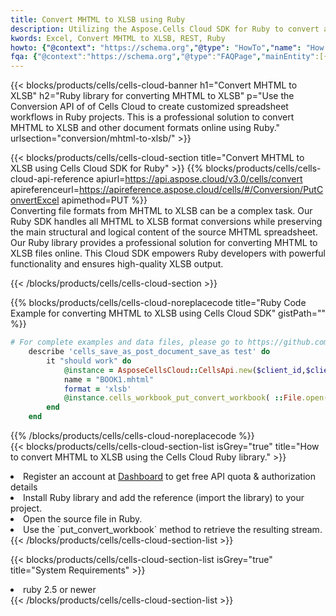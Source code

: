 ```yaml
---
title: Convert MHTML to XLSB using Ruby 
description: Utilizing the Aspose.Cells Cloud SDK for Ruby to convert a MHTML format file to a XLSB format file. 
kwords: Excel, Convert MHTML to XLSB, REST, Ruby
howto: {"@context": "https://schema.org","@type": "HowTo","name": "How to convert MHTML to XLSB using the Cells Cloud Ruby library.","description": "How to convert MHTML to XLSB using the Cells Cloud Ruby library.","image": {"@type": "ImageObject"},"url": "/ruby/conversion/mhtml-to-xlsb/","step": [{ "@type": "HowToStep","name": "How to convert MHTML to XLSB using the Cells Cloud Ruby library. step 1", "image": {"@type": "ImageObject",},"url": "/ruby/conversion/mhtml-to-xlsb/","text": "Register an account at <a href='https://dashboard.aspose.cloud/'>Dashboard</a> to get free API quota & authorization details",},{ "@type": "HowToStep","name": "How to convert MHTML to XLSB using the Cells Cloud Ruby library. step 1", "image": {"@type": "ImageObject",},"url": "/ruby/conversion/mhtml-to-xlsb/","text": "Install Ruby library and add the reference (import the library) to your project.",},{ "@type": "HowToStep","name": "How to convert MHTML to XLSB using the Cells Cloud Ruby library. step 1", "image": {"@type": "ImageObject",},"url": "/ruby/conversion/mhtml-to-xlsb/","text": "Open the source file in Ruby.",},{ "@type": "HowToStep","name": "How to convert MHTML to XLSB using the Cells Cloud Ruby library. step 1", "image": {"@type": "ImageObject",},"url": "/ruby/conversion/mhtml-to-xlsb/","text": "Use the `put_convert_workbook` method to retrieve the resulting stream.",}, ],"supply": {"@type": "HowToSupply","name": "document"},"tool": [{"@type": "HowToTool","name": "RubyMine, Visual Studio Code, Aptana Studio, NetBeans"},{"@type": "HowToTool","name": "Aspose Cells"}],"totalTime": "PT6M"}
fqa: {"@context":"https://schema.org","@type":"FAQPage","mainEntity":[{"@type":"Question","name":"Why convert file formats in C# using REST API?","acceptedAnswer":{"@type":"Answer","text":"Documents are encoded in many ways, and some files may be incompatible with the software you use. To open and read such files, just convert them to appropriate file formats.<br/><ol><li>Install .NET SDK and add the reference (import the library) to your project.</li><li>Open the source file in C# using REST API.</li><li>Call the PutConvertWorkbookRequest() method, passing an output filename with required extension.</li><li>Get the result of conversion as a separate file.</li></ol>"}},{"@type":"Question","name":"What file formats can I convert with your C# library?","acceptedAnswer":{"@type":"Answer","text":"We support a variety of file formats for conversion using .NET library, including XLSX, Excel, xls , PDF, CSV, HTML, Markdown, XML, PNG, JPG, TIFF, Json, TXT and many more."}},{"@type":"Question","name":"What is the maximum allowed file size for conversion using this .NET library?","acceptedAnswer":{"@type":"Answer","text":"There are no file size limits for format conversions using .NET library."}}]}
---
```



{{< blocks/products/cells/cells-cloud-banner h1="Convert MHTML to XLSB" h2="Ruby library for converting MHTML to XLSB" p="Use the Conversion API of of Cells Cloud to create customized spreadsheet workflows in Ruby projects. This is a professional solution to convert MHTML to XLSB and other document formats online using Ruby." urlsection="conversion/mhtml-to-xlsb/" >}}

{{< blocks/products/cells/cells-cloud-section  title="Convert MHTML to XLSB using Cells Cloud SDK for Ruby" >}}
{{% blocks/products/cells/cells-cloud-api-reference  apiurl=https://api.aspose.cloud/v3.0/cells/convert  apireferenceurl=https://apireference.aspose.cloud/cells/#/Conversion/PutConvertExcel  apimethod=PUT %}}
<br/>
Converting file formats from MHTML to XLSB can be a complex task. Our Ruby SDK handles all MHTML to XLSB format conversions while preserving the main structural and logical content of the source MHTML spreadsheet. Our Ruby library provides a professional solution for converting MHTML to XLSB files online. This Cloud SDK empowers Ruby developers with powerful functionality and ensures high-quality XLSB output.

{{< /blocks/products/cells/cells-cloud-section >}}

{{% blocks/products/cells/cells-cloud-noreplacecode title="Ruby Code Example for converting MHTML to XLSB using Cells Cloud SDK" gistPath="" %}}
 
```ruby
# For complete examples and data files, please go to https://github.com/aspose-cells-cloud/aspose-cells-cloud-ruby/
    describe 'cells_save_as_post_document_save_as test' do
        it "should work" do
            @instance = AsposeCellsCloud::CellsApi.new($client_id,$client_secret,"v3.0","https://api.aspose.cloud/")
            name = "BOOK1.mhtml"
            format = 'xlsb'
            @instance.cells_workbook_put_convert_workbook( ::File.open(File.expand_path("data/"+name),"r")  {|io| io.read(io.size) },{:format=>format})     
        end
    end
```
 
{{% /blocks/products/cells/cells-cloud-noreplacecode  %}}
<br/>
{{< blocks/products/cells/cells-cloud-section-list isGrey="true"  title="How to convert MHTML to XLSB using the Cells Cloud Ruby library." >}}
<li>Register an account at <a href="https://dashboard.aspose.cloud/">Dashboard</a> to get free API quota & authorization details</li>
<li>Install Ruby library and add the reference (import the library) to your project.</li>
<li>Open the source file in Ruby.</li>
<li>Use the `put_convert_workbook` method to retrieve the resulting stream.</li>
{{< /blocks/products/cells/cells-cloud-section-list >}}

{{< blocks/products/cells/cells-cloud-section-list isGrey="true"  title="System Requirements" >}}
<li>ruby 2.5 or newer</li>
{{< /blocks/products/cells/cells-cloud-section-list >}}
